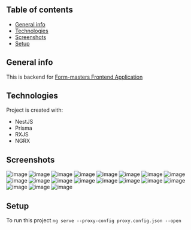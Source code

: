 ## Table of contents
* [General info](#general-info)
* [Technologies](#technologies)
* [Screenshots](#screenshots)
* [Setup](#setup)

## General info
This is backend for <a href="https://github.com/Virssello/form-masters" target="_blank">Form-masters Frontend Application</a>
    
## Technologies
Project is created with:
* NestJS
* Prisma
* RXJS
* NGRX

## Screenshots
![image](https://github.com/user-attachments/assets/e6bc857b-b698-4b85-9798-dbb66802e0e4)
![image](https://github.com/user-attachments/assets/0b96e5e6-f32c-473a-8ddd-81108c2627ce)
![image](https://github.com/user-attachments/assets/daddd77b-c2d5-4793-93c9-c128fec50178)
![image](https://github.com/user-attachments/assets/d135ce5b-ebb6-4e7a-b311-6b46cb433ad8)
![image](https://github.com/user-attachments/assets/f2b2c4c3-d431-47a0-9d88-c9d8e6cc5081)
![image](https://github.com/user-attachments/assets/d1e1cfc1-6acb-446b-971a-533894f84220)
![image](https://github.com/user-attachments/assets/36647c87-c8a7-4880-b832-b5a7f68cae71)
![image](https://github.com/user-attachments/assets/efefeaa7-f04e-4c9c-8184-530ca8294405)
![image](https://github.com/user-attachments/assets/a6a7593a-c154-4c3b-98f7-e60b3f702f51)
![image](https://github.com/user-attachments/assets/9e23c867-c49e-4285-b403-00eab3761bcb)
![image](https://github.com/user-attachments/assets/875e173a-4233-41a2-b863-8d675547b0f4)
![image](https://github.com/user-attachments/assets/5edc01b1-e5b5-479d-9c71-1c1231df86b9)
![image](https://github.com/user-attachments/assets/f1dc6ad5-db4f-499d-9454-91d6813ea3f6)
![image](https://github.com/user-attachments/assets/7ae1fd56-669a-49b9-b957-861724d3a5c9)
![image](https://github.com/user-attachments/assets/710597a5-9069-42cb-b57f-d95028b062f2)
![image](https://github.com/user-attachments/assets/b66253e1-3fa3-4983-9db7-4e7b7bf798ff)
![image](https://github.com/user-attachments/assets/f0888f48-82ed-4244-a9e6-e283df202e0a)
![image](https://github.com/user-attachments/assets/71ea9893-a05d-4abf-ac66-60cc8fff1c35)
![image](https://github.com/user-attachments/assets/15d7e271-8074-4920-9c3d-666ac5021c1d)


## Setup
To run this project ```ng serve --proxy-config proxy.config.json --open```
